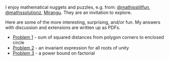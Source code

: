 I enjoy mathematical nuggets and puzzles, e.g. from:
[@mathisstillfun](https://x.com/mathisstillfun),
[@mathssolutionz](https://x.com/mathssolutionz),
[Mirangu](https://mirangu.com). They are an invitation to explore.

Here are some of the more interesting, surprising, and/or fun. My answers with discussion and extensions are written up as PDFs.

* [Problem 1](problem-1/index.html) - sum of squared distances from polygon corners to enclosed circle
* [Problem 2](problem-2/index.html) - an invariant expression for all roots of unity
* [Problem 3](problem-3/index.html) - a power bound on factorial

<!--
JD Cook.
All my puzzle books...

And others from Twitter
* https://x.com/tcorbettclark/status/1675758858831011841
* https://x.com/tcorbettclark/status/1660174431535202309
* https://x.com/tcorbettclark/status/1586618640295682048
* https://x.com/tcorbettclark/status/1581236996563144706
* https://x.com/tcorbettclark/status/1572334490504273928
* https://x.com/tcorbettclark/status/1565333608402866176
* https://x.com/tcorbettclark/status/1558145609214967808
-->
